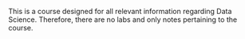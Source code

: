 This is a course designed for all relevant information regarding Data Science. Therefore, there are no labs and only notes pertaining to the course.
